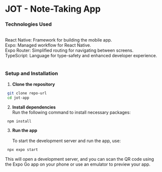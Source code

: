 # JOT - Note-Taking App

<!-- Insert small description -->

<h3>Technologies Used</h3>
<br/>
React Native: Framework for building the mobile app. <br/>
Expo: Managed workflow for React Native.<br/>
Expo Router: Simplified routing for navigating between screens.<br/>
TypeScript: Language for type-safety and enhanced developer experience.<br/>

<br/>
<h3>Setup and Installation</h3>

1. <strong>Clone the repository</strong><br/>

```bash
 git clone repo-url
 cd jot-app
```

2. <strong>Install dependencies</strong><br/>
   Run the following command to install necessary packages:

```bash
 npm install
```

3. <strong>Run the app</strong><br/>
   <br/>
   To start the development server and run the app, use:

```bash
 npx expo start
```

This will open a development server, and you can scan the QR code using the Expo Go app on your phone or use an emulator to preview your app.

